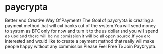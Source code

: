 # paycrypta

Better And Creative Way Of Payments
The Goal of paycrypta is creating a payment method that will cut banks out of the system.You will send money to system as BTC only for now and turn it to the us dollar and you will spend as usd and there will be no comission it will be all open source.If you are interested and would like to create a payment method that really will make people happy without any commission.Please Feel Free To Join PayCrypta.
